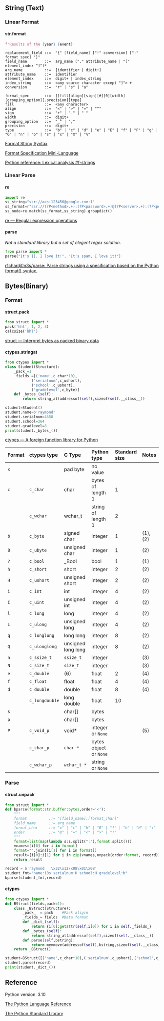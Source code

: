 ## String (Text)

### Linear Format

#### str.format

```python
f'Results of the {year} {event}'
```

```
replacement_field ::=  "{" [field_name] ["!" conversion] [":" format_spec] "}"
field_name        ::=  arg_name ("." attribute_name | "[" element_index "]")*
arg_name          ::=  [identifier | digit+]
attribute_name    ::=  identifier
element_index     ::=  digit+ | index_string
index_string      ::=  <any source character except "]"> +
conversion        ::=  "r" | "s" | "a"

format_spec       ::=  [[fill]align][sign][#][0][width][grouping_option][.precision][type]
fill              ::=  <any character>
align             ::=  "<" | ">" | "=" | "^"
sign              ::=  "+" | "-" | " "
width             ::=  digit+
grouping_option   ::=  "_" | ","
precision         ::=  digit+
type              ::=  "b" | "c" | "d" | "e" | "E" | "f" | "F" | "g" | "G" | "n" | "o" | "s" | "x" | "X" | "%"
```

[Format String Syntax](https://docs.python.org/3/library/string.html#format-string-syntax)

[Format Specification Mini-Language](https://docs.python.org/3/library/string.html#formatspec)

[Python reference: Lexical analysis #f-strings](https://docs.python.org/3/reference/lexical_analysis.html#f-strings)

### Linear Parse

#### re

```python
import re
ss_string="ssr://aes:123456@google.com:1"
ss_format=r"ssr://(?P<method>.+):(?P<password>.+)@(?P<server>.+):(?P<port>.+)"
ss_node=re.match(ss_format,ss_string).groupdict()
```

[re — Regular expression operations](https://docs.python.org/3/library/re.html)

#### parse

*Not a standard library but a set of elegent regex solution.*

```python
from parse import *
parse("It's {}, I love it!", "It's spam, I love it!")
```

[r1chardj0n3s/parse: Parse strings using a specification based on the Python format() syntax.](https://github.com/r1chardj0n3s/parse)

## Bytes(Binary)

### Format

#### struct.pack

```python
from struct import *
pack('hhl', 1, 2, 3)
calcsize('hhl')
```

[struct — Interpret bytes as packed binary data](https://docs.python.org/3/library/struct.html)

#### ctypes.stringat

```python
from ctypes import *
class Student(Structure):
    _pack_=1
    _fields_=[('name',c_char*10),
            ('serialnum',c_ushort),
            ('school',c_ushort),
            ('gradelevel',c_byte)]
    def _bytes_(self):
        return string_at(addressof(self),sizeof(self.__class__))

student=Student()
student.name=b'raymond'
student.serialnum=4658
student.school=264
student.gradlevel=8
print(student._bytes_())
```



[ctypes — A foreign function library for Python](https://docs.python.org/3/library/ctypes.html)

| Format | ctypes type    | C Type             | Python type            | Standard size | Notes    |
| :----- | :------------- | :----------------- | :--------------------- | :------------ | :------- |
| `x`    |                | pad byte           | no value               |               |          |
| `c`    | `c_char`       | char               | bytes of length 1      | 1             |          |
|        | `c_wchar`      | wchar_t            | string of length 1     | 2             |          |
| `b`    | `c_byte`       | signed char        | integer                | 1             | (1), (2) |
| `B`    | `c_ubyte`      | unsigned char      | integer                | 1             | (2)      |
| `?`    | `c_bool`       | _Bool              | bool                   | 1             | (1)      |
| `h`    | `c_short`      | short              | integer                | 2             | (2)      |
| `H`    | `c_ushort`     | unsigned short     | integer                | 2             | (2)      |
| `i`    | `c_int`        | int                | integer                | 4             | (2)      |
| `I`    | `c_uint`       | unsigned int       | integer                | 4             | (2)      |
| `l`    | `c_long`       | long               | integer                | 4             | (2)      |
| `L`    | `c_ulong`      | unsigned long      | integer                | 4             | (2)      |
| `q`    | `c_longlong`   | long long          | integer                | 8             | (2)      |
| `Q`    | `c_ulonglong`  | unsigned long long | integer                | 8             | (2)      |
| `n`    | `c_ssize_t`    | `ssize_t`          | integer                |               | (3)      |
| `N`    | `c_size_t`     | `size_t`           | integer                |               | (3)      |
| `e`    | `c_double`     | (6)                | float                  | 2             | (4)      |
| `f`    | `c_float`      | float              | float                  | 4             | (4)      |
| `d`    | `c_double`     | double             | float                  | 8             | (4)      |
|        | `c_longdouble` | long double        | float                  | 10            |          |
| `s`    |                | char[]             | bytes                  |               |          |
| `p`    |                | char[]             | bytes                  |               |          |
| `P`    | `c_void_p`     | void*              | integer or `None`      |               | (5)      |
|        | `c_char_p`     | `char *`           | bytes object or `None` |               |          |
|        | `c_wchar_p`    | `wchar_t *`        | string or `None`       |               |          |

### Parse

#### struct.unpack

```python
from struct import *
def bparse(format:str,buffer:bytes,order='<'):
    """
    format          ::= "[field_name]:[format_char]"
    field_name      ::= arg_name
    format_char     ::= "x" | "c" | "b" | "B" | "?" | "h" | "H" | "i" | "I" | "l" | "L" | "q" | "Q" | "n" | "N" | "e" | "f" | "d" | "s" | "p" | "P"
    order           ::= "@" | "=" | "<" | ">" | "!"
    """
    format=list(map(lambda s:s.split(":"),format.split()))
    vnames=[i[0] for i in format]
    format="".join([i[1] for i in format])
    result={i[0]:i[1] for i in zip(vnames,unpack(order+format, record))}
    return result

record = b'raymond   \x32\x12\x08\x01\x08'
student_fmt="name:10s serialnum:H school:H gradelevel:b"
bparse(student_fmt,record)
```

#### ctypes

```python
from ctypes import *
def BStruct(fields,pack=1):
    class _BStruct(Structure):
        _pack_  = pack    #Pack aligin
        _fields_= fields  #Data format
        def _dict_(self):
            return {i[0]:getattr(self,i[0]) for i in self._fields_}
        def _bytes_(self):
            return string_at(addressof(self),sizeof(self.__class__))
        def parse(self,bstring):
            return memmove(addressof(self),bstring,sizeof(self.__class__))
    return _BStruct()

student=BStruct([('name',c_char*10),('serialnum',c_ushort),('school',c_ushort),('gradelevel',c_byte)])
student.parse(record)
print(student._dict_())
```



## Reference

Python version: 3.10

[The Python Language Reference](https://docs.python.org/3/reference/index.html)

[The Python Standard Library](https://docs.python.org/3/library/index.html)

